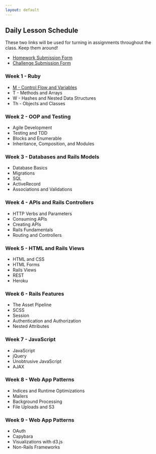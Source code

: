 ```yaml
---
layout: default
---
```


## Daily Lesson Schedule

These two links will be used for turning in assignments throughout the class.  Keep them around!

* [Homework Submission Form](http://goo.gl/forms/LlrLL85tFM)
* [Challenge Submission Form](http://goo.gl/forms/lAlRZpME2o)

### Week 1 - Ruby

* [M - Control Flow and Variables](w1-1/index)
* T - Methods and Arrays
* W - Hashes and Nested Data Structures
* Th - Objects and Classes


### Week 2 - OOP and Testing

* Agile Development
* Testing and TDD
* Blocks and Enumerable
* Inheritance, Composition, and Modules


### Week 3 - Databases and Rails Models

* Database Basics
* Migrations
* SQL
* ActiveRecord
* Associations and Validations


### Week 4 - APIs and Rails Controllers

* HTTP Verbs and Parameters
* Consuming APIs
* Creating APIs
* Rails Fundamentals
* Routing and Controllers


### Week 5 - HTML and Rails Views

* HTML and CSS
* HTML Forms
* Rails Views
* REST
* Heroku


### Week 6 - Rails Features

* The Asset Pipeline
* SCSS
* Session
* Authentication and Authorization
* Nested Attributes


### Week 7 - JavaScript

* JavaScript
* jQuery
* Unobtrusive JavaScript
* AJAX


### Week 8 - Web App Patterns

* Indices and Runtime Optimizations
* Mailers
* Background Processing
* File Uploads and S3


### Week 9 - Web App Patterns

* OAuth
* Capybara
* Visualizations with d3.js
* Non-Rails Frameworks
